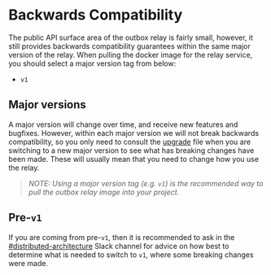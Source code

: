 # Backwards Compatibility

The public API surface area of the outbox relay is fairly small, however, it still provides backwards compatibility guarantees within the same major version of the relay. When pulling the docker image for the relay service, you should select a major version tag from below:

* `v1`

## Major versions

A major version will change over time, and receive new features and bugfixes. However, within each major version we will not break backwards compatibility, so you only need to consult the [upgrade](/UPGRADE.md) file when you are switching to a new major version to see what has breaking changes have been made. These will usually mean that you need to change how you use the relay.

>_NOTE: Using a major version tag (e.g. `v1`) is the recommended way to pull the outbox relay image into your project._

## Pre-`v1`

If you are coming from pre-`v1`, then it is recommended to ask in the [#distributed-architecture](https://inviqa.slack.com/archives/C024BMRM4V9) Slack channel for advice on how best to determine what is needed to switch to `v1`, where some breaking changes were made.
